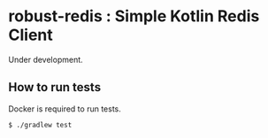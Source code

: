 # robust-redis : Simple Kotlin Redis Client

Under development.

## How to run tests

Docker is required to run tests.

```
$ ./gradlew test
```
